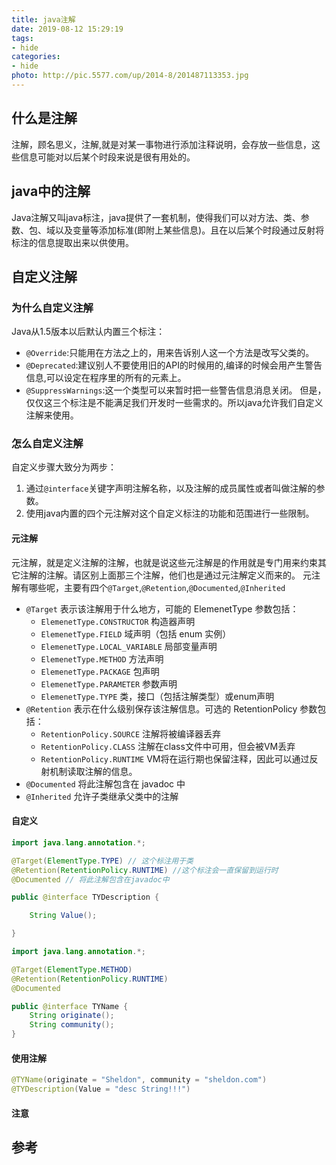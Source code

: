 ```yaml
---
title: java注解
date: 2019-08-12 15:29:19
tags:
- hide
categories:
- hide
photo: http://pic.5577.com/up/2014-8/201487113353.jpg
---
```

## 什么是注解
注解，顾名思义，注解,就是对某一事物进行添加注释说明，会存放一些信息，这些信息可能对以后某个时段来说是很有用处的。
<!--more-->
## java中的注解
Java注解又叫java标注，java提供了一套机制，使得我们可以对方法、类、参数、包、域以及变量等添加标准(即附上某些信息)。且在以后某个时段通过反射将标注的信息提取出来以供使用。

## 自定义注解
### 为什么自定义注解
Java从1.5版本以后默认内置三个标注：
- `@Override`:只能用在方法之上的，用来告诉别人这一个方法是改写父类的。
- `@Deprecated`:建议别人不要使用旧的API的时候用的,编译的时候会用产生警告信息,可以设定在程序里的所有的元素上。
- `@SuppressWarnings`:这一个类型可以来暂时把一些警告信息消息关闭。
但是，仅仅这三个标注是不能满足我们开发时一些需求的。所以java允许我们自定义注解来使用。
### 怎么自定义注解
自定义步骤大致分为两步：
1. 通过`@interface`关键字声明注解名称，以及注解的成员属性或者叫做注解的参数。
2. 使用java内置的四个元注解对这个自定义标注的功能和范围进行一些限制。

#### 元注解
元注解，就是定义注解的注解，也就是说这些元注解是的作用就是专门用来约束其它注解的注解。请区别上面那三个注解，他们也是通过元注解定义而来的。
元注解有哪些呢，主要有四个`@Target`,`@Retention`,`@Documented`,`@Inherited`

- `@Target` 表示该注解用于什么地方，可能的 ElemenetType 参数包括： 
    - `ElemenetType.CONSTRUCTOR` 构造器声明 
    - `ElemenetType.FIELD` 域声明（包括 enum 实例） 
    - `ElemenetType.LOCAL_VARIABLE` 局部变量声明 
    - `ElemenetType.METHOD` 方法声明 
    - `ElemenetType.PACKAGE` 包声明 
    - `ElemenetType.PARAMETER` 参数声明 
    - `ElemenetType.TYPE` 类，接口（包括注解类型）或enum声明 
- `@Retention` 表示在什么级别保存该注解信息。可选的 RetentionPolicy 参数包括： 
    - `RetentionPolicy.SOURCE` 注解将被编译器丢弃 
    - `RetentionPolicy.CLASS` 注解在class文件中可用，但会被VM丢弃 
    - `RetentionPolicy.RUNTIME` VM将在运行期也保留注释，因此可以通过反射机制读取注解的信息。 
- `@Documented` 将此注解包含在 javadoc 中 
- `@Inherited` 允许子类继承父类中的注解 
#### 自定义

```java
import java.lang.annotation.*;

@Target(ElementType.TYPE) // 这个标注用于类
@Retention(RetentionPolicy.RUNTIME) //这个标注会一直保留到运行时
@Documented // 将此注解包含在javadoc中

public @interface TYDescription {

    String Value();

}
```

```java
import java.lang.annotation.*;

@Target(ElementType.METHOD)
@Retention(RetentionPolicy.RUNTIME)
@Documented

public @interface TYName {
    String originate();
    String community();
}
```
#### 使用注解

```java
@TYName(originate = "Sheldon", community = "sheldon.com")
@TYDescription(Value = "desc String!!!")
```
#### 注意
## 参考
